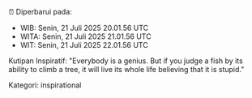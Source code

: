 ⏰ Diperbarui pada:
- WIB: Senin, 21 Juli 2025 20.01.56 UTC
- WITA: Senin, 21 Juli 2025 21.01.56 UTC
- WIT: Senin, 21 Juli 2025 22.01.56 UTC

Kutipan Inspiratif:
"Everybody is a genius. But if you judge a fish by its ability to climb a tree, it will live its whole life believing that it is stupid."


Kategori: inspirational


